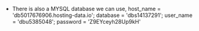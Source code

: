 - There is also a MYSQL database we can use, 
host_name = 'db5017676906.hosting-data.io'; 
database = 'dbs14137291'; 
user_name = 'dbu5385048'; 
password = 'Z9EYceyh28Up9kH'
